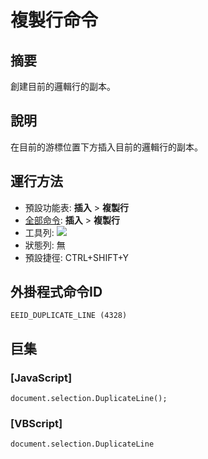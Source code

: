 # 複製行命令

## 摘要

創建目前的邏輯行的副本。

## 說明

在目前的游標位置下方插入目前的邏輯行的副本。

## 運行方法

- 預設功能表: **插入** \> **複製行**
- [全部命令](../tools/all_commands): **插入** \> **複製行**
- 工具列: ![](../../images/duplicateline..png)
- 狀態列: 無
- 預設捷徑: CTRL+SHIFT+Y

## 外掛程式命令ID

```
EEID_DUPLICATE_LINE (4328)
```

## 巨集

### \[JavaScript\]

```
document.selection.DuplicateLine();
```

### \[VBScript\]

```
document.selection.DuplicateLine
```

